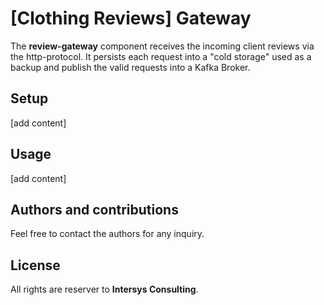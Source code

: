 # [Clothing Reviews] Gateway

The **review-gateway** component receives the incoming client reviews via the http-protocol. 
It persists each request into a "cold storage" used as a backup and publish the valid requests into
a Kafka Broker. 

## Setup

[add content]

## Usage

[add content]

## Authors and contributions 
Feel free to contact the authors for any inquiry.

## License 
All rights are reserver to **Intersys Consulting**.